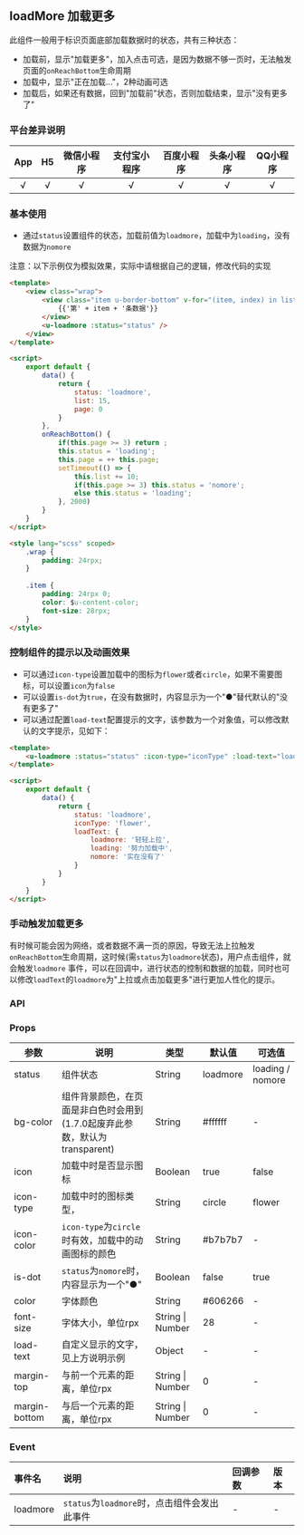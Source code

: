 ## loadMore 加载更多 <to-api/>

<demo-model url="/pages/componentsC/loadmore/index"></demo-model>


此组件一般用于标识页面底部加载数据时的状态，共有三种状态：
- 加载前，显示"加载更多"，加入点击可选，是因为数据不够一页时，无法触发页面的`onReachBottom`生命周期
- 加载中，显示"正在加载..."，2种动画可选
- 加载后，如果还有数据，回到"加载前"状态，否则加载结束，显示"没有更多了"

### 平台差异说明

|App|H5|微信小程序|支付宝小程序|百度小程序|头条小程序|QQ小程序|
|:-:|:-:|:-:|:-:|:-:|:-:|:-:|
|√|√|√|√|√|√|√|

### 基本使用

- 通过`status`设置组件的状态，加载前值为`loadmore`，加载中为`loading`，没有数据为`nomore`

注意：以下示例仅为模拟效果，实际中请根据自己的逻辑，修改代码的实现

```html
<template>
	<view class="wrap">
		<view class="item u-border-bottom" v-for="(item, index) in list" :key="index">
			{{'第' + item + '条数据'}}
		</view>
		<u-loadmore :status="status" />
	</view>
</template>

<script>
	export default {
		data() {
			return {
				status: 'loadmore',
				list: 15,
				page: 0
			}
		},
		onReachBottom() {
			if(this.page >= 3) return ;
			this.status = 'loading';
			this.page = ++ this.page;
			setTimeout(() => {
				this.list += 10;
				if(this.page >= 3) this.status = 'nomore';
				else this.status = 'loading';
			}, 2000)
		}
	}
</script>

<style lang="scss" scoped>
	.wrap {
		padding: 24rpx;
	}
	
	.item {
		padding: 24rpx 0;
		color: $u-content-color;
		font-size: 28rpx;
	}
</style>
```

### 控制组件的提示以及动画效果

- 可以通过`icon-type`设置加载中的图标为`flower`或者`circle`，如果不需要图标，可以设置`icon`为`false`
- 可以设置`is-dot`为`true`，在没有数据时，内容显示为一个"●"替代默认的"没有更多了"
- 可以通过配置`load-text`配置提示的文字，该参数为一个对象值，可以修改默认的文字提示，见如下：

```html
<template>
	<u-loadmore :status="status" :icon-type="iconType" :load-text="loadText" />
</template>

<script>
	export default {
		data() {
			return {
				status: 'loadmore',
				iconType: 'flower',
				loadText: {
					loadmore: '轻轻上拉',
					loading: '努力加载中',
					nomore: '实在没有了'
				}
			}
		}
	}
</script>
```


### 手动触发加载更多

有时候可能会因为网络，或者数据不满一页的原因，导致无法上拉触发`onReachBottom`生命周期，这时候(需`status`为`loadmore`状态)，用户点击组件，就会触发`loadmore`
事件，可以在回调中，进行状态的控制和数据的加载，同时也可以修改`loadText`的`loadmore`为"上拉或点击加载更多"进行更加人性化的提示。


### API

### Props

| 参数          | 说明            | 类型            | 默认值             |  可选值   |
|-------------  |---------------- |---------------|------------------ |-------- |
| status | 组件状态  | String | loadmore | loading / nomore |
| bg-color | 组件背景颜色，在页面是非白色时会用到(1.7.0起废弃此参数，默认为transparent)  | String	 | #ffffff | - |
| icon | 加载中时是否显示图标  | Boolean | true | false |
| icon-type | 加载中时的图标类型， | String | circle | flower |
| icon-color | `icon-type`为`circle`时有效，加载中的动画图标的颜色  | String | #b7b7b7 | - |
| is-dot |  `status`为`nomore`时，内容显示为一个"●" | Boolean | false | true |
| color | 字体颜色  | String | #606266 | - |
| font-size | 字体大小，单位rpx  | String \| Number | 28 | - |
| load-text | 自定义显示的文字，见上方说明示例  | Object | - | - |
| margin-top | 与前一个元素的距离，单位rpx | String \| Number  | 0 | - |
| margin-bottom | 与后一个元素的距离，单位rpx | String \| Number  | 0 | - |


### Event


|事件名|说明|回调参数|版本|
|:-|:-|:-|:-|
| loadmore | `status`为`loadmore`时，点击组件会发出此事件 | - | - |